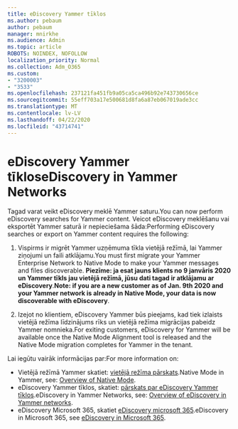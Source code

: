 ```yaml
---
title: eDiscovery Yammer tīklos
ms.author: pebaum
author: pebaum
manager: mnirkhe
ms.audience: Admin
ms.topic: article
ROBOTS: NOINDEX, NOFOLLOW
localization_priority: Normal
ms.collection: Adm_O365
ms.custom:
- "3200003"
- "3533"
ms.openlocfilehash: 237121fa451fb9a05ca5ca496b92e743730656ce
ms.sourcegitcommit: 55eff703a17e500681d8fa6a87eb067019ade3cc
ms.translationtype: MT
ms.contentlocale: lv-LV
ms.lasthandoff: 04/22/2020
ms.locfileid: "43714741"
---
```

# <a name="ediscovery-in-yammer-networks"></a><span data-ttu-id="e16b4-102">eDiscovery Yammer tīklos</span><span class="sxs-lookup"><span data-stu-id="e16b4-102">eDiscovery in Yammer Networks</span></span>

<span data-ttu-id="e16b4-103">Tagad varat veikt eDiscovery meklē Yammer saturu.</span><span class="sxs-lookup"><span data-stu-id="e16b4-103">You can now perform eDiscovery searches for Yammer content.</span></span>  <span data-ttu-id="e16b4-104">Veicot eDiscovery meklēšanu vai eksportēt Yammer saturā ir nepieciešama šāda:</span><span class="sxs-lookup"><span data-stu-id="e16b4-104">Performing eDiscovery searches or export on Yammer content requires the following:</span></span>

1. <span data-ttu-id="e16b4-105">Vispirms ir migrēt Yammer uzņēmuma tīkla vietējā režīmā, lai Yammer ziņojumi un faili atklājamu.</span><span class="sxs-lookup"><span data-stu-id="e16b4-105">You must first migrate your Yammer Enterprise Network to Native Mode to make your Yammer messages and files discoverable.</span></span> <span data-ttu-id="e16b4-106">**Piezīme: ja esat jauns klients no 9 janvāris 2020 un Yammer tīkls jau vietējā režīmā, jūsu dati tagad ir atklājamu ar eDiscovery**.</span><span class="sxs-lookup"><span data-stu-id="e16b4-106">**Note: if you are a new customer as of Jan. 9th 2020 and your Yammer network is already in Native Mode, your data is now discoverable with eDiscovery**.</span></span>

2. <span data-ttu-id="e16b4-107">Izejot no klientiem, eDiscovery Yammer būs pieejams, kad tiek izlaists vietējā režīma līdzinājums rīks un vietējā režīma migrācijas pabeidz Yammer nomnieka.</span><span class="sxs-lookup"><span data-stu-id="e16b4-107">For exiting customers, eDiscovery for Yammer will be available once the Native Mode Alignment tool is released and the Native Mode migration completes for Yammer in the tenant.</span></span>

<span data-ttu-id="e16b4-108">Lai iegūtu vairāk informācijas par:</span><span class="sxs-lookup"><span data-stu-id="e16b4-108">For more information on:</span></span>

- <span data-ttu-id="e16b4-109">Vietējā režīmā Yammer skatiet: [vietējā režīma pārskats](https://docs.microsoft.com/yammer/configure-your-yammer-network/overview-native-mode).</span><span class="sxs-lookup"><span data-stu-id="e16b4-109">Native Mode in Yammer, see: [Overview of Native Mode](https://docs.microsoft.com/yammer/configure-your-yammer-network/overview-native-mode).</span></span>
- <span data-ttu-id="e16b4-110">eDiscovery Yammer tīklos, skatiet: [pārskats par eDiscovery Yammer tīklos](https://docs.microsoft.com/yammer/manage-security-and-compliance/overview-of-ediscovery).</span><span class="sxs-lookup"><span data-stu-id="e16b4-110">eDiscovery in Yammer Networks, see: [Overview of eDiscovery in Yammer networks](https://docs.microsoft.com/yammer/manage-security-and-compliance/overview-of-ediscovery).</span></span>
- <span data-ttu-id="e16b4-111">eDiscovery Microsoft 365, skatiet [eDiscovery microsoft 365](https://docs.microsoft.com/microsoft-365/compliance/ediscovery).</span><span class="sxs-lookup"><span data-stu-id="e16b4-111">eDiscovery in Microsoft  365, see [eDiscovery in Microsoft 365](https://docs.microsoft.com/microsoft-365/compliance/ediscovery).</span></span>
